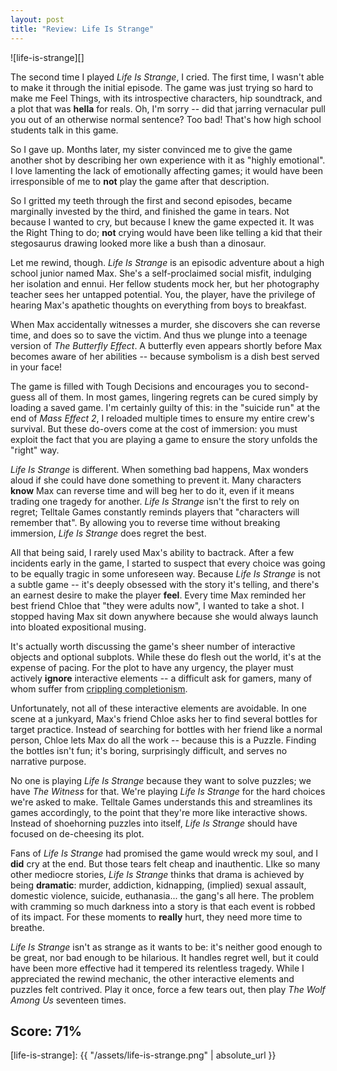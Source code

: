 ```yaml
---
layout: post
title: "Review: Life Is Strange"
---
```


![life-is-strange][]

The second time I played _Life Is Strange_,
I cried.
The first time,
I wasn't able to make it through the initial episode.
The game was just trying so hard
to make me Feel Things,
with its introspective characters,
hip soundtrack,
and a plot that was **hella** for reals.
Oh,
I'm sorry --
did that jarring vernacular pull you out of an otherwise normal sentence?
Too bad!
That's how high school students talk in this game.

So I gave up.
Months later,
my sister convinced me
to give the game another shot
by describing her own experience with it as "highly emotional".
I love lamenting the lack of emotionally affecting games;
it would have been irresponsible of me
to **not** play the game after that description.

So I gritted my teeth through the first and second episodes,
became marginally invested by the third,
and finished the game in tears.
Not because I wanted to cry,
but because I knew the game expected it.
It was the Right Thing to do;
**not** crying would have been like telling a kid
that their stegosaurus drawing looked more like a bush than a dinosaur.

Let me rewind, though.
_Life Is Strange_ is an episodic adventure
about a high school junior named Max.
She's a self-proclaimed social misfit,
indulging her isolation and ennui.
Her fellow students mock her,
but her photography teacher sees her untapped potential.
You, the player, have the privilege
of hearing Max's apathetic thoughts on everything from boys to breakfast.

When Max accidentally witnesses a murder,
she discovers she can reverse time,
and does so to save the victim.
And thus we plunge into a teenage version of _The Butterfly Effect_.
A butterfly even appears shortly before Max becomes aware of her abilities --
because symbolism is a dish best served in your face!

The game is filled with Tough Decisions
and encourages you to second-guess all of them.
In most games,
lingering regrets can be cured
simply by loading a saved game.
I'm certainly guilty of this:
in the "suicide run" at the end of _Mass Effect 2_,
I reloaded multiple times
to ensure my entire crew's survival.
But these do-overs come at the cost of immersion:
you must exploit the fact
that you are playing a game
to ensure the story unfolds the "right" way.

_Life Is Strange_ is different.
When something bad happens,
Max wonders aloud
if she could have done something to prevent it.
Many characters **know** Max can reverse time
and will beg her to do it,
even if it means trading one tragedy for another.
_Life Is Strange_ isn't the first to rely on regret;
Telltale Games constantly reminds players
that "characters will remember that".
By allowing you
to reverse time without breaking immersion,
_Life Is Strange_ does regret the best.

All that being said,
I rarely used Max's ability to bactrack.
After a few incidents early in the game,
I started to suspect
that every choice was going to be equally tragic in some unforeseen way.
Because _Life Is Strange_ is not a subtle game --
it's deeply obsessed with the story it's telling,
and there's an earnest desire to make the player **feel**.
Every time Max reminded her best friend Chloe
that "they were adults now",
I wanted to take a shot.
I stopped having Max sit down anywhere
because she would always launch into bloated expositional musing.

It's actually worth discussing the game's sheer number of interactive objects and optional subplots.
While these do flesh out the world,
it's at the expense of pacing.
For the plot to have any urgency,
the player must actively **ignore** interactive elements --
a difficult ask for gamers,
many of whom suffer from [crippling completionism](http://howtomakeanrpg.com/a/completionism.html).

Unfortunately,
not all of these interactive elements are avoidable.
In one scene at a junkyard,
Max's friend Chloe asks her
to find several bottles for target practice.
Instead of searching for bottles with her friend like a normal person,
Chloe lets Max do all the work --
because this is a Puzzle.
Finding the bottles isn't fun;
it's boring,
surprisingly difficult,
and serves no narrative purpose.

No one is playing _Life Is Strange_
because they want to solve puzzles;
we have _The Witness_ for that.
We're playing _Life Is Strange_
for the hard choices we're asked to make.
Telltale Games understands this
and streamlines its games accordingly,
to the point that they're more like interactive shows.
Instead of shoehorning puzzles into itself,
_Life Is Strange_ should have focused
on de-cheesing its plot.

Fans of _Life Is Strange_ had promised the game would wreck my soul,
and I **did** cry at the end.
But those tears felt cheap and inauthentic.
LIke so many other mediocre stories,
_Life Is Strange_ thinks that drama is achieved
by being **dramatic**:
murder,
addiction,
kidnapping,
(implied) sexual assault,
domestic violence,
suicide,
euthanasia...
the gang's all here.
The problem with cramming so much darkness into a story
is that each event is robbed of its impact.
For these moments to **really** hurt,
they need more time to breathe.

_Life Is Strange_ isn't as strange as it wants to be:
it's neither good enough to be great,
nor bad enough to be hilarious.
It handles regret well,
but it could have been more effective had it tempered its relentless tragedy.
While I appreciated the rewind mechanic,
the other interactive elements and puzzles felt contrived.
Play it once,
force a few tears out,
then play _The Wolf Among Us_ seventeen times.

## Score: 71%

[life-is-strange]: {{ "/assets/life-is-strange.png" | absolute_url }}
